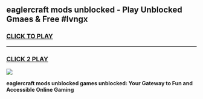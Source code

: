 
## eaglercraft mods unblocked - Play Unblocked Gmaes & Free #lvngx
<h3>
<a href="https://news.freeplayer.one?title=eaglercraft_mods_unblocked&ref=24F">CLICK TO PLAY</a></h3>
<hr>

<h3>
<a href="https://news.freeplayer.one?title=eaglercraft_mods_unblocked&ref=24F">CLICK 2 PLAY</a>
  
</h3>

<a href="https://news.freeplayer.one?title=eaglercraft_mods_unblocked&ref=24F/"><img src="https://clearcache.store/games.png"></a>


**eaglercraft mods unblocked games unblocked: Your Gateway to Fun and Accessible Online Gaming**
